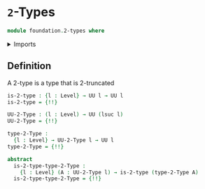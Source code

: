 # `2`-Types

```agda
module foundation.2-types where
```

<details><summary>Imports</summary>

```agda
open import foundation.dependent-pair-types
open import foundation.universe-levels

open import foundation-core.truncated-types
open import foundation-core.truncation-levels
```

</details>

## Definition

A 2-type is a type that is 2-truncated

```agda
is-2-type : {l : Level} → UU l → UU l
is-2-type = {!!}

UU-2-Type : (l : Level) → UU (lsuc l)
UU-2-Type = {!!}

type-2-Type :
  {l : Level} → UU-2-Type l → UU l
type-2-Type = {!!}

abstract
  is-2-type-type-2-Type :
    {l : Level} (A : UU-2-Type l) → is-2-type (type-2-Type A)
  is-2-type-type-2-Type = {!!}
```
